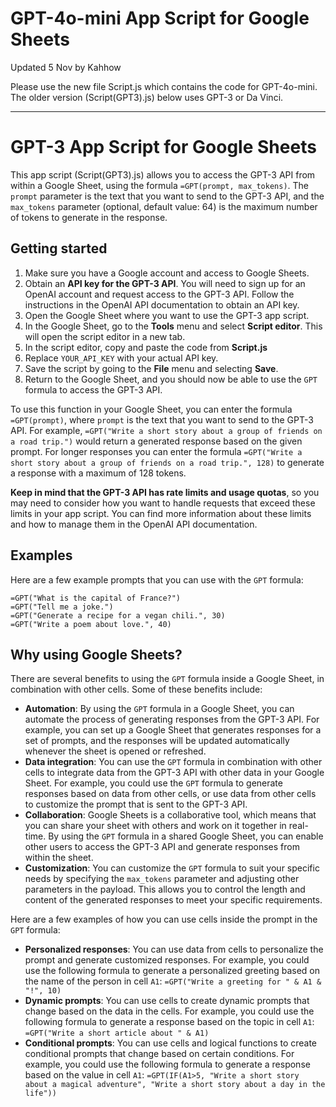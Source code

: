 # GPT-4o-mini App Script for Google Sheets
Updated 5 Nov by Kahhow

Please use the new file Script.js which contains the code for GPT-4o-mini.
The older version (Script(GPT3).js) below uses GPT-3 or Da Vinci. 

---
# GPT-3 App Script for Google Sheets
This app script (Script(GPT3).js) allows you to access the GPT-3 API from within a Google Sheet, using the formula `=GPT(prompt, max_tokens)`. The `prompt` parameter is the text that you want to send to the GPT-3 API, and the `max_tokens` parameter (optional, default value: 64) is the maximum number of tokens to generate in the response.

## Getting started
1. Make sure you have a Google account and access to Google Sheets.
2. Obtain an **API key for the GPT-3 API**. You will need to sign up for an OpenAI account and request access to the GPT-3 API. Follow the instructions in the OpenAI API documentation to obtain an API key.
3. Open the Google Sheet where you want to use the GPT-3 app script.
4. In the Google Sheet, go to the **Tools** menu and select **Script editor**. This will open the script editor in a new tab.
5. In the script editor, copy and paste the code from **Script.js**
6. Replace `YOUR_API_KEY` with your actual API key.
7. Save the script by going to the **File** menu and selecting **Save**.
8. Return to the Google Sheet, and you should now be able to use the `GPT` formula to access the GPT-3 API.

To use this function in your Google Sheet, you can enter the formula `=GPT(prompt)`, where `prompt` is the text that you want to send to the GPT-3 API. For example, `=GPT("Write a short story about a group of friends on a road trip.")` would return a generated response based on the given prompt. For longer responses you can enter the formula `=GPT("Write a short story about a group of friends on a road trip.", 128)` to generate a response with a maximum of 128 tokens.

**Keep in mind that the GPT-3 API has rate limits and usage quotas**, so you may need to consider how you want to handle requests that exceed these limits in your app script. You can find more information about these limits and how to manage them in the OpenAI API documentation.

## Examples
Here are a few example prompts that you can use with the `GPT` formula:
```
=GPT("What is the capital of France?")
=GPT("Tell me a joke.")
=GPT("Generate a recipe for a vegan chili.", 30)
=GPT("Write a poem about love.", 40)
```

## Why using Google Sheets?
There are several benefits to using the `GPT` formula inside a Google Sheet, in combination with other cells. Some of these benefits include:
-   **Automation**: By using the `GPT` formula in a Google Sheet, you can automate the process of generating responses from the GPT-3 API. For example, you can set up a Google Sheet that generates responses for a set of prompts, and the responses will be updated automatically whenever the sheet is opened or refreshed.
-   **Data integration**: You can use the `GPT` formula in combination with other cells to integrate data from the GPT-3 API with other data in your Google Sheet. For example, you could use the `GPT` formula to generate responses based on data from other cells, or use data from other cells to customize the prompt that is sent to the GPT-3 API.
-   **Collaboration**: Google Sheets is a collaborative tool, which means that you can share your sheet with others and work on it together in real-time. By using the `GPT` formula in a shared Google Sheet, you can enable other users to access the GPT-3 API and generate responses from within the sheet.
-   **Customization**: You can customize the `GPT` formula to suit your specific needs by specifying the `max_tokens` parameter and adjusting other parameters in the payload. This allows you to control the length and content of the generated responses to meet your specific requirements.

Here are a few examples of how you can use cells inside the prompt in the `GPT` formula:
- **Personalized responses**: You can use data from cells to personalize the prompt and generate customized responses. For example, you could use the following formula to generate a personalized greeting based on the name of the person in cell `A1`: `=GPT("Write a greeting for " & A1 & "!", 10)`
- **Dynamic prompts**: You can use cells to create dynamic prompts that change based on the data in the cells. For example, you could use the following formula to generate a response based on the topic in cell `A1`: `=GPT("Write a short article about " & A1)`
- **Conditional prompts**: You can use cells and logical functions to create conditional prompts that change based on certain conditions. For example, you could use the following formula to generate a response based on the value in cell `A1`: `=GPT(IF(A1>5, "Write a short story about a magical adventure", "Write a short story about a day in the life"))`

